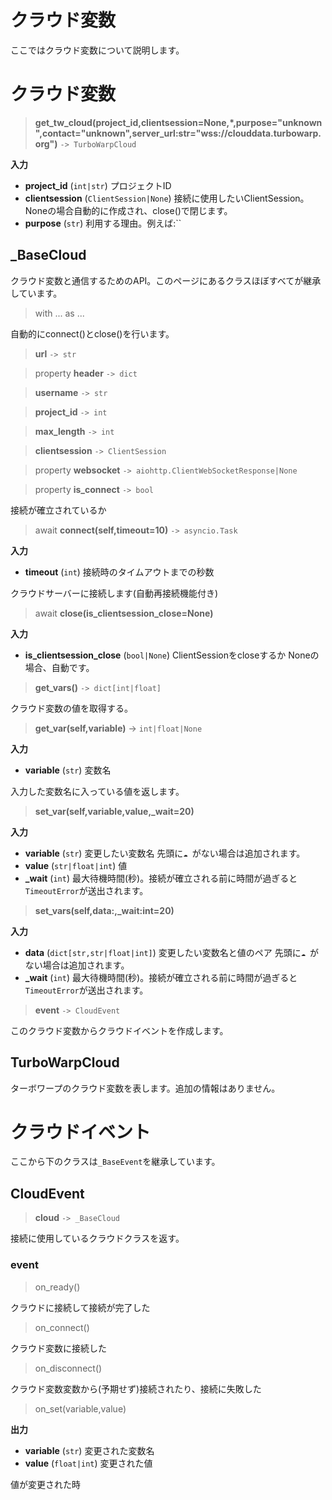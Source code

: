 # クラウド変数

ここではクラウド変数について説明します。

# クラウド変数

> **get_tw_cloud(project_id,clientsession=None,*,purpose="unknown",contact="unknown",server_url:str="wss://clouddata.turbowarp.org")** `-> TurboWarpCloud`

**入力**
- **project_id** (`int|str`) プロジェクトID
- **clientsession** (`ClientSession|None`) 接続に使用したいClientSession。Noneの場合自動的に作成され、close()で閉じます。
- **purpose** (`str`) 利用する理由。例えば:``

## _BaseCloud

クラウド変数と通信するためのAPI。このページにあるクラスほぼすべてが継承しています。

> with ... as ...

自動的にconnect()とclose()を行います。

> **url** `-> str`

> property **header** `-> dict`

> **username** `-> str`

> **project_id** `-> int`

> **max_length** `-> int`

> **clientsession** `-> ClientSession`

> property **websocket** `-> aiohttp.ClientWebSocketResponse|None`

> property **is_connect** `-> bool`

接続が確立されているか

> await **connect(self,timeout=10)** `-> asyncio.Task`

**入力**
- **timeout** (`int`) 接続時のタイムアウトまでの秒数

クラウドサーバーに接続します(自動再接続機能付き)

> await **close(is_clientsession_close=None)**

**入力**
- **is_clientsession_close** (`bool|None`) ClientSessionをcloseするか Noneの場合、自動です。

> **get_vars()** `-> dict[int|float]`

クラウド変数の値を取得する。

> **get_var(self,variable)** -> `int|float|None`

**入力**
- **variable** (`str`) 変数名

入力した変数名に入っている値を返します。

> **set_var(self,variable,value,_wait=20)**

**入力**
- **variable** (`str`) 変更したい変数名 先頭に`☁ `がない場合は追加されます。
- **value** (`str|float|int`) 値
- **_wait** (`int`) 最大待機時間(秒)。接続が確立される前に時間が過ぎると`TimeoutError`が送出されます。

> **set_vars(self,data:,_wait:int=20)**

**入力**
- **data** (`dict[str,str|float|int]`) 変更したい変数名と値のペア 先頭に`☁ `がない場合は追加されます。
- **_wait** (`int`) 最大待機時間(秒)。接続が確立される前に時間が過ぎると`TimeoutError`が送出されます。

> **event** `-> CloudEvent`

このクラウド変数からクラウドイベントを作成します。

## TurboWarpCloud

ターボワープのクラウド変数を表します。追加の情報はありません。

# クラウドイベント

ここから下のクラスは`_BaseEvent`を継承しています。

## CloudEvent

> **cloud** `-> _BaseCloud`

接続に使用しているクラウドクラスを返す。

### event

> on_ready()

クラウドに接続して接続が完了した

> on_connect()

クラウド変数に接続した

> on_disconnect()

クラウド変数変数から(予期せず)接続されたり、接続に失敗した

> on_set(variable,value) 

**出力**
- **variable** (`str`) 変更された変数名
- **value** (`float|int`) 変更された値

値が変更された時

